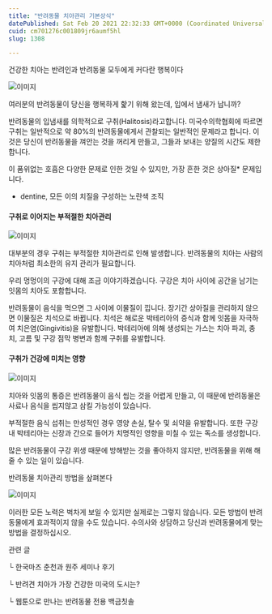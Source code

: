 ```yaml
---
title: "반려동물 치아관리 기본상식"
datePublished: Sat Feb 20 2021 22:32:33 GMT+0000 (Coordinated Universal Time)
cuid: cm701276c001809jr6aumf5hl
slug: 1308

---
```



건강한 치아는 반려인과 반려동물 모두에게 커다란 행복이다

![이미지](https://cdn.hashnode.com/res/hashnode/image/upload/v1739250858665/4a57a730-15e7-4a25-8757-b6b65bc8eff1.png)

여러분의 반려동물이 당신을 행복하게 핥기 위해 왔는데, 입에서 냄새가 납니까?

반려동물의 입냄새를 의학적으로 구취(Halitosis)라고합니다. 미국수의학협회에 따르면 구취는 일반적으로 약 80%의 반려동물에게서 관찰되는 일반적인 문제라고 합니다. 이것은 당신이 반려동물을 껴안는 것을 꺼리게 만들고, 그들과 보내는 양질의 시간도 제한합니다.

이 품위없는 호흡은 다양한 문제로 인한 것일 수 있지만, 가장 흔한 것은 상아질* 문제입니다.

* dentine, 모든 이의 치질을 구성하는 노란색 조직

#### 구취로 이어지는 부적절한 치아관리

![이미지](https://cdn.hashnode.com/res/hashnode/image/upload/v1739250861446/8087b0da-7bf7-4997-ad96-6198f6e5f7a8.png)

대부분의 경우 구취는 부적절한 치아관리로 인해 발생합니다. 반려동물의 치아는 사람의 치아처럼 최소한의 유지 관리가 필요합니다.

우리 멍멍이의 구강에 대해 조금 이야기하겠습니다. 구강은 치아 사이에 공간을 남기는 잇몸의 치아도 포함합니다.

반려동물이 음식을 먹으면 그 사이에 이물질이 낍니다. 장기간 상아질을 관리하지 않으면 이물질은 치석으로 바뀝니다. 치석은 해로운 박테리아의 증식과 함께 잇몸을 자극하여 치은염(Gingivitis)을 유발합니다. 박테리아에 의해 생성되는 가스는 치아 파괴, 충치, 고름 및 구강 점막 병변과 함께 구취를 유발합니다.

#### 구취가 건강에 미치는 영향

![이미지](https://cdn.hashnode.com/res/hashnode/image/upload/v1739250864532/94da954a-8025-4625-871f-d2ac7819cbea.png)

치아와 잇몸의 통증은 반려동물이 음식 씹는 것을 어렵게 만들고, 이 때문에 반려동물은 사료나 음식을 씹지않고 삼킬 가능성이 있습니다.

부적절한 음식 섭취는 만성적인 경우 영양 손실, 탈수 및 쇠약을 유발합니다. 또한 구강 내 박테리아는 신장과 간으로 들어가 치명적인 영향을 미칠 수 있는 독소를 생성합니다.

많은 반려동물이 구강 위생 때문에 방해받는 것을 좋아하지 않지만, 반려동물을 위해 해줄 수 있는 일이 있습니다.

반려동물 치아관리 방법을 샆펴본다

![이미지](https://cdn.hashnode.com/res/hashnode/image/upload/v1739250867038/afafa422-bd1b-4d77-8959-8af7d4961db3.png)

이러한 모든 노력은 벅차게 보일 수 있지만 실제로는 그렇지 않습니다. 모든 방법이 반려동물에게 효과적이지 않을 수도 있습니다. 수의사와 상담하고 당신과 반려동물에게 맞는 방법을 결정하십시오.

관련 글

└ 한국마즈 춘천과 원주 세미나 후기

└ 반려견 치아가 가장 건강한 미국의 도시는?

└ 웹툰으로 만나는 반려동물 전용 백금칫솔